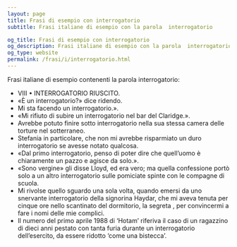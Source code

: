 ```yaml
---
layout: page
title: Frasi di esempio con interrogatorio 
subtitle: Frasi italiane di esempio con la parola  interrogatorio

og_title: Frasi di esempio con interrogatorio 
og_description: Frasi italiane di esempio con la parola  interrogatorio
og_type: website
permalink: /frasi/i/interrogatorio.html
---
```


Frasi italiane di esempio contenenti la parola interrogatorio:


- VIII • INTERROGATORIO RIUSCITO.
- «È un interrogatorio?» dice ridendo.
- Mi sta facendo un interrogatorio.».
- «Mi rifiuto di subire un interrogatorio nel bar del Claridge.».
- Avrebbe potuto finire sotto interrogatorio nella sua stessa camera delle torture nel sotterraneo.
- Stefania in particolare, che non mi avrebbe risparmiato un duro interrogatorio se avesse notato qualcosa.
- «Dal primo interrogatorio, penso di poter dire che quell’uomo è chiaramente un pazzo e agisce da solo.».
- «Sono vergine» gli disse Lloyd, ed era vero; ma quella confessione portò solo a un altro interrogatorio sulle pomiciate spinte con le compagne di scuola.
- Mi rivolse quello sguardo una sola volta, quando emersi da uno snervante interrogatorio della signorina Haydar, che mi aveva tenuta per cinque ore nello scantinato del dormitorio, la segreta , per convincermi a fare i nomi delle mie complici.
- Il numero del primo aprile 1988 di ‘Hotam’ riferiva il caso di un ragazzino di dieci anni pestato con tanta furia durante un interrogatorio dell’esercito, da essere ridotto ‘come una bistecca’.
